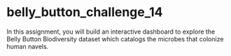 # belly_button_challenge_14
In this assignment, you will build an interactive dashboard to explore the Belly Button Biodiversity dataset which catalogs the microbes that colonize human navels.

